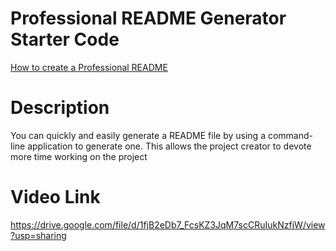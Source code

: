 # Professional README Generator Starter Code

[How to create a Professional README](https://coding-boot-camp.github.io/full-stack/github/professional-readme-guide)
# Description
You can quickly and easily generate a README file by using a command-line application to generate one. This allows the project creator to devote more time working on the project

# Video Link
https://drive.google.com/file/d/1fjB2eDb7_FcsKZ3JqM7scCRuIukNzfjW/view?usp=sharing
